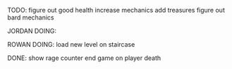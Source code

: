 TODO:
figure out good health increase mechanics
add treasures
figure out bard mechanics

JORDAN DOING:

ROWAN DOING:
load new level on staircase

DONE:
show rage counter
end game on player death